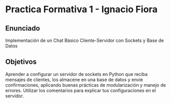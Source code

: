 # Practica Formativa 1 - Ignacio Fiora

## Enunciado
Implementación de un Chat Básico Cliente-Servidor con Sockets y Base de Datos

## Objetivos
Aprender a configurar un servidor de sockets en Python que reciba mensajes de clientes,
los almacene en una base de datos y envíe confirmaciones, aplicando buenas prácticas de
modularización y manejo de errores.
Utilizar los comentarios para explicar tus configuraciones en el servidor.
